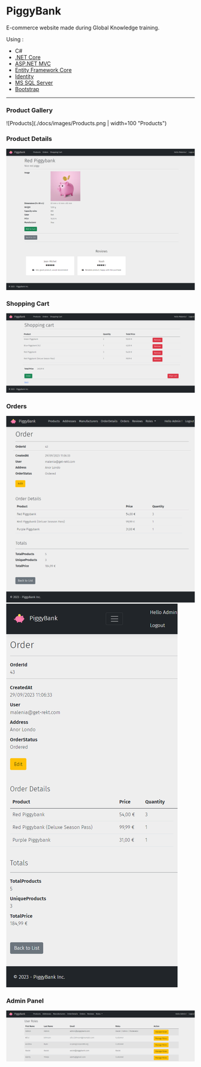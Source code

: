# PiggyBank

E-commerce website made during Global Knowledge training.

Using :
- C#
- [.NET Core](https://dotnet.microsoft.com/en-us/download)
- [ASP.NET MVC](https://dotnet.microsoft.com/en-us/apps/aspnet/mvc)
- [Entity Framework Core](https://github.com/dotnet/efcore)
- [Identity](https://learn.microsoft.com/en-us/aspnet/core/security/authentication/identity?view=aspnetcore-7.0&tabs=visual-studio)
- [MS SQL Server](https://www.microsoft.com/en-us/sql-server)
- [Bootstrap](https://getbootstrap.com/docs/5.1/getting-started/introduction/)

---



### Product Gallery
![Products](./docs/images/Products.png | width=100 "Products")

### Product Details
![Products](./docs/images/ProductDetails.png "Products Details")

### Shopping Cart
![Shopping Cart](./docs/images/ShoppingCart.png "Shopping Cart")

### Orders
![Order Details - Browser](./docs/images/OrderDetails_Large.png "Order Details - Browser")
![Order Details - Mobile](./docs/images/OrderDetails_Compact.png "Order Details - Mobile")

### Admin Panel
![User Roles](./docs/images/UserRoles.png "User Roles")